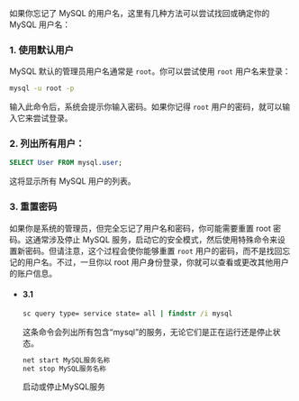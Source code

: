 如果你忘记了 MySQL 的用户名，这里有几种方法可以尝试找回或确定你的 MySQL 用户名：

### 1. 使用默认用户
MySQL 默认的管理员用户名通常是 `root`。你可以尝试使用 `root` 用户名来登录：

```bash
mysql -u root -p
```
输入此命令后，系统会提示你输入密码。如果你记得 `root` 用户的密码，就可以输入它来尝试登录。

### 2. 列出所有用户：

```sql
SELECT User FROM mysql.user;
```
这将显示所有 MySQL 用户的列表。

### 3. 重置密码
如果你是系统的管理员，但完全忘记了用户名和密码，你可能需要重置 root 密码。这通常涉及停止 MySQL 服务，启动它的安全模式，然后使用特殊命令来设置新密码。但请注意，这个过程会使你能够重置 `root` 用户的密码，而不是找回忘记的用户名。不过，一旦你以 root 用户身份登录，你就可以查看或更改其他用户的账户信息。  

- #### 3.1   
  ```cmd
  sc query type= service state= all | findstr /i mysql
  ```
  这条命令会列出所有包含“mysql”的服务，无论它们是正在运行还是停止状态。  

  ```cmd
  net start MySQL服务名称  
  net stop MySQL服务名称  
  ```  
  启动或停止MySQL服务



